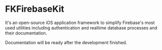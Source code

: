 # FKFirebaseKit

It's an open-source iOS application framework to simplify Firebase's most used utilities including authentication and realtime database processes and their documentation.

Documentation will be ready after the development finished.
 
